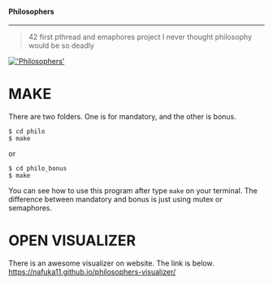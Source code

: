#### Philosophers
___
> 42 first pthread and emaphores project
I never thought philosophy would be so deadly

[!['Philosophers'](https://benchpartner.com/bp-content/uploads/2022/02/42-wZ3gPnMaSvs.png)](https://benchpartner.com/bp-content/uploads/2022/02/42-wZ3gPnMaSvs.png)

# MAKE

There are two folders. One is for mandatory, and the other is bonus.

```shell
$ cd philo
$ make
```

or

```shell
$ cd philo_bonus
$ make
```

You can see how to use this program after type `make` on your terminal.
The difference between mandatory and bonus is just using mutex or semaphores.

# OPEN VISUALIZER

There is an awesome visualizer on website. The link is below.<br>
https://nafuka11.github.io/philosophers-visualizer/
